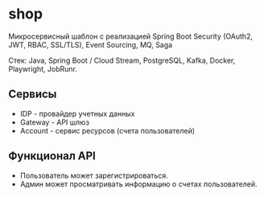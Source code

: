 # shop
Микросервисный шаблон с реализацией Spring Boot Security (OAuth2, JWT, RBAC, SSL/TLS), Event Sourcing, MQ, Saga

Стек: Java, Spring Boot / Cloud Stream, PostgreSQL, Kafka, Docker, Playwright, JobRunr.

## Сервисы

* IDP - провайдер учетных данных
* Gateway - API шлюз
* Account - сервис ресурсов (счета пользователей)


## Функционал API
* Пользователь может зарегистрироваться.
* Админ может просматривать информацию о счетах пользователей.
